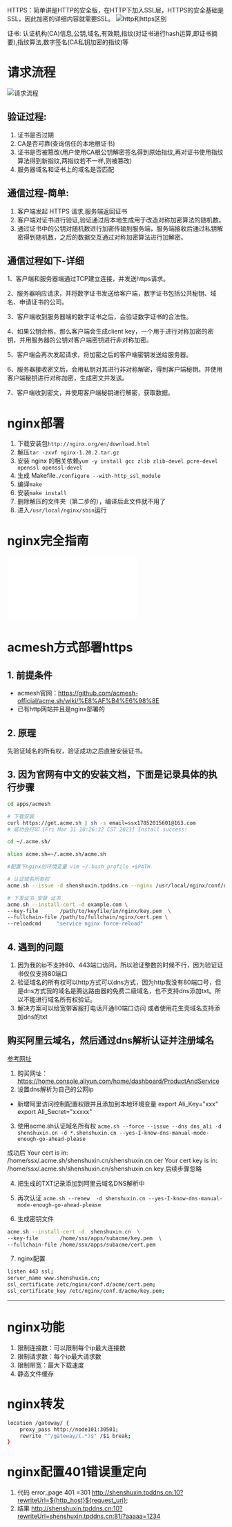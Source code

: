 HTTPS：简单讲是HTTP的安全版，在HTTP下加入SSL层，HTTPS的安全基础是SSL，因此加密的详细内容就需要SSL。
![http和https区别](1680161014077.jpg)

证书: 认证机构(CA)信息,公钥,域名,有效期,指纹(对证书进行hash运算,即证书摘要),指纹算法,数字签名(CA私钥加密的指纹)等

# 请求流程
![请求流程](1680161161999.jpg)
## 验证过程:
1. 证书是否过期
2. CA是否可靠(查询信任的本地根证书)
3. 证书是否被篡改(用户使用CA根公钥解密签名得到原始指纹,再对证书使用指纹算法得到新指纹,两指纹若不一样,则被篡改)
4. 服务器域名和证书上的域名是否匹配

## 通信过程-简单: 
1. 客户端发起 HTTPS 请求,服务端返回证书
2. 客户端对证书进行验证,验证通过后本地生成用于改造对称加密算法的随机数。
3. 通过证书中的公钥对随机数进行加密传输到服务端，服务端接收后通过私钥解密得到随机数，之后的数据交互通过对称加密算法进行加解密。

## 通信过程如下-详细
1、客户端和服务器端通过TCP建立连接，并发送https请求。

2、服务器响应请求，并将数字证书发送给客户端，数字证书包括公共秘钥、域名、申请证书的公司。

3、客户端收到服务器端的数字证书之后，会验证数字证书的合法性。

4、如果公钥合格，那么客户端会生成client key，一个用于进行对称加密的密钥，并用服务器的公钥对客户端密钥进行非对称加密。

5、客户端会再次发起请求，将加密之后的客户端密钥发送给服务器。

6、服务器接收密文后，会用私钥对其进行非对称解密，得到客户端秘钥。并使用客户端秘钥进行对称加密，生成密文并发送。

7、客户端收到密文，并使用客户端秘钥进行解密，获取数据。

# nginx部署
1. 下载安装包`http://nginx.org/en/download.html`
2. 解压`tar -zxvf nginx-1.20.2.tar.gz`
3. 安装 nginx 的相关依赖`yum -y install gcc zlib zlib-devel pcre-devel openssl openssl-devel`
4. 生成 Makefile`./configure --with-http_ssl_module`
5. 编译`make`
6. 安装`make install`
7. 删除解压的文件夹（第二步的），编译后此文件就不用了
7. 进入`/usr/local/nginx/sbin`运行

# nginx完全指南
![官方nginx完全指南](./NGINX%20Cookbook%202E%20Simplified%20Chinese%20Edition_CN.pdf)

# acmesh方式部署https
## 1. 前提条件
- acmesh官网：https://github.com/acmesh-official/acme.sh/wiki/%E8%AF%B4%E6%98%8E
- 已有http网站并且是nginx部署的

## 2. 原理
先验证域名的所有权，验证成功之后直接安装证书。

## 3. 因为官网有中文的安装文档，下面是记录具体的执行步骤
```sh
cd apps/acmesh

# 下载安装
curl https://get.acme.sh | sh -s email=ssx17852015601@163.com
# 成功会打印 [Fri Mar 31 10:26:32 CST 2023] Install success!

cd ~/.acme.sh/

alias acme.sh=~/.acme.sh/acme.sh

#配置下nginx的环境变量 vim ~/.bash_profile +$PATH

# 认证域名所有权
acme.sh --issue -d shenshuxin.tpddns.cn --nginx /usr/local/nginx/conf/nginx.conf

# 下发证书 安装 证书
acme.sh --install-cert -d example.com \
--key-file       /path/to/keyfile/in/nginx/key.pem  \
--fullchain-file /path/to/fullchain/nginx/cert.pem \
--reloadcmd     "service nginx force-reload"
```
## 4. 遇到的问题
1. 因为我的ip不支持80、443端口访问，所以验证整数的时候不行，因为验证证书仅仅支持80端口
2. 验证域名的所有权可以http方式可以dns方式，因为http我没有80端口号，但是dns方式我的域名是腾达路由器的免费二级域名，也不支持dns添加txt。所以不能进行域名所有权验证。
3. 解决方案可以给宽带客服打电话开通80端口访问 或者使用花生壳域名支持添加dns的txt

## 购买阿里云域名，然后通过dns解析认证并注册域名
[参考网址](https://blog.csdn.net/yedajiang44/article/details/121173526)

1. 购买网址： https://home.console.aliyun.com/home/dashboard/ProductAndService
2. 设置dns解析为自己的公网ip
  - 新增阿里访问控制配置权限并且添加到本地环境变量
    export Ali_Key="xxx"
    export Ali_Secret="xxxxx"

3. 使用acme.sh认证域名所有权 
`acme.sh --force --issue --dns dns_ali -d shenshuxin.cn -d *.shenshuxin.cn --yes-I-know-dns-manual-mode-enough-go-ahead-please`

成功后
 Your cert is in: /home/ssx/.acme.sh/shenshuxin.cn/shenshuxin.cn.cer
 Your cert key is in: /home/ssx/.acme.sh/shenshuxin.cn/shenshuxin.cn.key
后续步骤忽略

4. 把生成的TXT记录添加到阿里云域名DNS解析中
5. 再次认证
`acme.sh --renew  -d shenshuxin.cn --yes-I-know-dns-manual-mode-enough-go-ahead-please`

6. 生成密钥文件
```sh
acme.sh --install-cert -d  shenshuxin.cn  \
--key-file       /home/ssx/apps/subacme/key.pem  \
--fullchain-file /home/ssx/apps/subacme/cert.pem 
```

7. nginx配置
```sh
listen 443 ssl;
server_name www.shenshuxin.cn;
ssl_certificate /etc/nginx/conf.d/acme/cert.pem;
ssl_certificate_key /etc/nginx/conf.d/acme/key.pem;
```
---

# nginx功能
1. 限制连接数：可以限制每个ip最大连接数
2. 限制请求数：每个ip最大请求数
3. 限制带宽：最大下载速度
4. 静态文件缓存


# nginx转发
```sh
location /gateway/ {
    proxy_pass http://node101:30501;
    rewrite "^/gateway/(.*)$" /$1 break;
}
```

# nginx配置401错误重定向
1. 代码
error_page 401 =301 http://shenshuxin.tpddns.cn:10?rewriteUrl=${http_host}${request_uri};
2. 结果
http://shenshuxin.tpddns.cn:10?rewriteUrl=shenshuxin.tpddns.cn:81/?aaaaa=1234







